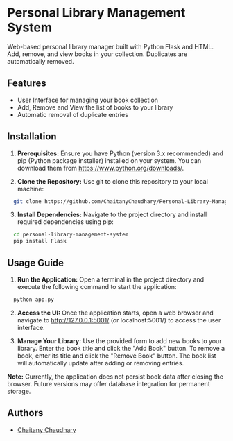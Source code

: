 # Personal Library Management System

Web-based personal library manager built with Python Flask and HTML. Add, remove, and view books in your collection. Duplicates are automatically removed.

## Features

- User Interface for managing your book collection
- Add, Remove and View the list of books to your library
- Automatic removal of duplicate entries

## Installation

1. **Prerequisites:** Ensure you have Python (version 3.x recommended) and pip (Python package installer) installed on your system. You can download them from https://www.python.org/downloads/.

2. **Clone the Repository:** Use git to clone this repository to your local machine:
```bash
  git clone https://github.com/ChaitanyChaudhary/Personal-Library-Management-System.git
```

3. **Install Dependencies:** Navigate to the project directory and install required dependencies using pip:
```bash
  cd personal-library-management-system
  pip install Flask
```

## Usage Guide

1. **Run the Application:** Open a terminal in the project directory and execute the following command to start the application:
```bash
  python app.py
```

2. **Access the UI:** Once the application starts, open a web browser and navigate to http://127.0.0.1:5001/ (or localhost:5001/) to access the user interface.

3. **Manage Your Library:** Use the provided form to add new books to your library. Enter the book title and click the "Add Book" button. To remove a book, enter its title and click the "Remove Book" button. The book list will automatically update after adding or removing entries.

**Note:** Currently, the application does not persist book data after closing the browser. Future versions may offer database integration for permanent storage.

## Authors

- [Chaitany Chaudhary](https://github.com/ChaitanyChaudhary)
